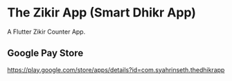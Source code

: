 # The Zikir App (Smart Dhikr App)

A Flutter Zikir Counter App.

## Google Pay Store

https://play.google.com/store/apps/details?id=com.syahrinseth.thedhikrapp

